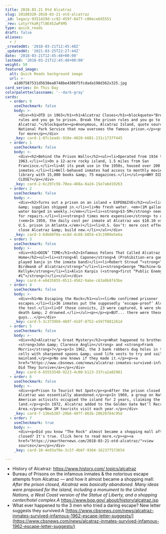 ```yaml
---
title: 2018.03.21 Otd Alcatraz
slug: 20180320-2018-03-21-otd-alcatraz
_id: legacy-9351419d-cc92-459f-8477-c00ece6d5551
_rev: LotyrYkaRjTl0E452wPXM5
type: quick_reads
draft: false
aliases:
  - /
_createdAt: '2018-03-21T12:45:48Z'
_updatedAt: '2021-03-25T22:27:44Z'
date: '2018-03-21T12:45:48+00:00'
lastmod: '2018-03-21T12:45:48+00:00'
weight: 50
featured_image:
  alt: Quick Reads background image
  url: >-
    a1d07587531d5638ea8748be4386f5fcdada198d362x325.jpg
card_series: On This Day
colorpaletteclassname: '--dark-gray'
cards:
  - order: 0
    useCheckmark: false
    body: >-
      <div><h1>OTD in 1963</h1><h1>Alcatraz Closes</h1><blockquote>"Break the
      rules and you go to prison. Break the prison rules and you go to
      Alcatraz."</blockquote><p>Anonymous, Alcatraz Island, quote sourced by
      National Park Service that now oversees the famous prison.</p><p>tap here
      for more</p></div>
    _key: card-1-07c1eadc-910e-4020-b601-231c1737f445
  - order: 1
    useCheckmark: false
    body: >-
      <div><h2>Behind the Prison Walls</h2><ul><li>Operated from 1934 to
      1963.</li><li>On a 12-acre rocky island, 1.5 miles from San
      Francisco.</li><li>At its peak use in the 1950s, housed over 200
      inmates.</li><li>Well-behaved inmates had access to monthly movies &amp; a
      library with 15,000 books &amp; 75 magazines.</li></ul><p>WHY DID IT
      CLOSE?</p></div>
    _key: card-2-6c297c56-70ea-468a-8a24-15e7a6d19263
  - order: 2
    useCheckmark: false
    body: >-
      <div><h2>Turns out a prison on an island = EXPEN$IVE</h2><ul><li>All food
      &amp; supplies shipped in.</li><li>No fresh water. <em>(1M gallons of
      water barged in weekly.)</em></li><li><strong>$3-5M</strong> needed just
      for repairs.</li><li><strong>3 times more expensive</strong> to operate.
      (<em>In 1959, the daily cost per inmate at Alcatraz was $10.10 vs. $3 at a
      U.S. prison in Atlanta.</em>)</li><li>U.S. Gov’t: more cost effective to
      close Alcatraz &amp; build new.</li></ul></div>
    _key: card-3-64b68f0a-ec8d-4c68-b854-e3c1909e5e6a
  - order: 3
    useCheckmark: false
    body: >-
      <div><h1>DOIN’ TIME</h1><h2>Infamous Felons That Called Alcatraz
      Home</h2><ul><li><strong>Al Capone</strong>A (Prohibition-era gangster
      played banjo in the inmate band)</li><li>Robert Stroud “<strong>TheA
      BirdmanA of Alcatraz</strong>“</li><li><strong>George “Machine-Gun”
      KellyA</strong></li><li>Alvin Karpis (<strong>first “Public Enemy
      #1”</strong>)</li></ul></div>
    _key: card-4-e0435855-0513-4562-9abe-c63a0b8f43be
  - order: 4
    useCheckmark: false
    body: >-
      <div><h1>No Escaping the Rock</h1><ul><li>No confirmed prisoner
      escapes.</li><li>36 inmates put the supposedly ‘escape-proof’ Alcatraz to
      the test.</li><li>Of those convicts, 23 were captured, 6 were shot to
      death &amp; 2 drowned.</li></ul><p></p><p>BUT... there were these 3
      guys...</p></div>
    _key: card-5-3c3739b9-489f-41df-8752-e597f881261d
  - order: 5
    useCheckmark: false
    body: >-
      <div><h2>Alcatraz’s Great Mystery</h2><p>What happened to brothers
      <strong>John &amp; Clarence Anglin</strong> and <strong>Frank
      Morris</strong>?</p><p>In 1962, the 3 bank robbers dug holes in their
      cells with sharpened spoons &amp; used life vests to try and sail to the
      mainland.</p><p>No one knows if they made it.</p><p><a
      href="https://www.cbsnews.com/news/alcatraz-inmates-survived-infamous-1962-escape-letter-suggests/">Click:
      Did They Survive</a></p></div>
    _key: card-6-65553548-9223-4c00-b123-337ca2a02981
  - order: 6
    useCheckmark: false
    body: >-
      <div><p>Prison to Tourist Hot Spot</p><p>After the prison closed in 1963,
      Alcatraz was essentially abandoned.</p><p>In 1969, a group on Native
      American activists occupied the island for 2 years, claiming the
      land.</p><p>In 1972, Alcatraz added to the Golden Gate Nat’l Recreation
      Area.</p><p>Now 1M tourists visit each year.</p></div>
    _key: card-7-136e5307-29b6-497f-863b-20620784c95d
  - order: 7
    useCheckmark: true
    body: >-
      <div><p>Did you know "The Rock" almost became a shopping mall after it
      closed? It's true. Click here to read more.</p><p><a
      href="https://smarthernews.com/2018-03-21-otd-alcatraz/">view
      sources</a></p></div>
    _key: card-10-4e93af8e-3c57-4b6f-9364-16237f573654

---
```

* History of Alcatraz: [https://www.history.com/ topics/alcatraz](https://www.history.com/)
* Bureau of Prisons on the infamous inmates & the notorious escape attempts from Alcatraz — and how it almost became a shopping mall:  
_After the prison closed, Alcatraz was basically abandoned. Many ideas were proposed for the island, including a monument to the United Nations, a West Coast version of the Statue of Liberty, and a shopping center/hotel complex.A_ [https://www.bop.gov/ about/history/alcatraz.jsp](https://www.bop.gov/about/history/alcatraz.jsp)
* What ever happened to the 3 men who tried a daring escape? New letter suggests they survived:A [https://www.cbsnews.com/news/alcatraz-inmates-survived-infamous-1962-escape-letter-suggests/](https://www.cbsnews.com/news/alcatraz-inmates-survived-infamous-1962-escape-letter-suggests/)
